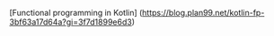 
[Functional programming in Kotlin] (https://blog.plan99.net/kotlin-fp-3bf63a17d64a?gi=3f7d1899e6d3)
